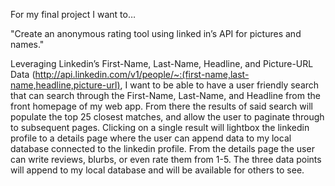 For my final project I want to…

"Create an anonymous rating tool using linked in’s API for pictures and names."

Leveraging Linkedin’s First-Name, Last-Name, Headline, and Picture-URL Data (http://api.linkedin.com/v1/people/~:(first-name,last-name,headline,picture-url), I want to be able to have a user friendly search that can search through the First-Name, Last-Name, and Headline from the front homepage of my web app. From there the results of said search will populate the top 25 closest matches, and allow the user to paginate through to subsequent pages. 
Clicking on a single result will lightbox the linkedin profile to a details page where the user can append data to my local database connected to the linkedin profile. From the details page the user can write reviews, blurbs, or even rate them from 1-5. The three data points will append to my local database and will be available for others to see.
